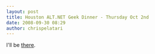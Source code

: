 ```yaml
---
layout: post
title: Houston ALT.NET Geek Dinner - Thursday Oct 2nd
date: 2008-09-30 08:29
author: chrispelatari
---
```


<p>I'll be <a href="http://flux88.com/HoustonALTNETGeekDinnerThursdayOct2nd.aspx">there</a>.</p>
